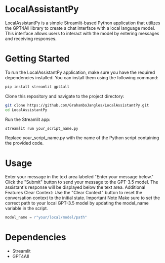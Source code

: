 # LocalAssistantPy
LocalAssistantPy is a simple Streamlit-based Python application that utilizes the GPT4All library to create a chat interface with a local language model. This interface allows users to interact with the model by entering messages and receiving responses.

# Getting Started
To run the LocalAssistantPy application, make sure you have the required dependencies installed. You can install them using the following command:

```bash
pip install streamlit gpt4all
```
Clone this repository and navigate to the project directory:

```bash
git clone https://github.com/GrahamboJangles/LocalAssistantPy.git
cd LocalAssistantPy
```
Run the Streamlit app:

```bash
streamlit run your_script_name.py
```
Replace your_script_name.py with the name of the Python script containing the provided code.

# Usage
Enter your message in the text area labeled "Enter your message below."
Click the "Submit" button to send your message to the GPT-3.5 model.
The assistant's response will be displayed below the text area.
Additional Features
Clear Context: Use the "Clear Context" button to reset the conversation context to the initial state.
Important Note
Make sure to set the correct path to your local GPT-3.5 model by updating the model_name variable in the script.

```python
model_name = r"your/local/model/path"
```
# Dependencies
- Streamlit
- GPT4All
